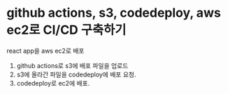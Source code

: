 # github actions, s3, codedeploy, aws ec2로 CI/CD 구축하기

react app을 aws ec2로 배포
1. github actions로 s3에 배포 파일을 업로드
2. s3에 올라간 파일을 codedeploy에 배포 요청.
3. codedeploy로 ec2에 배포.

